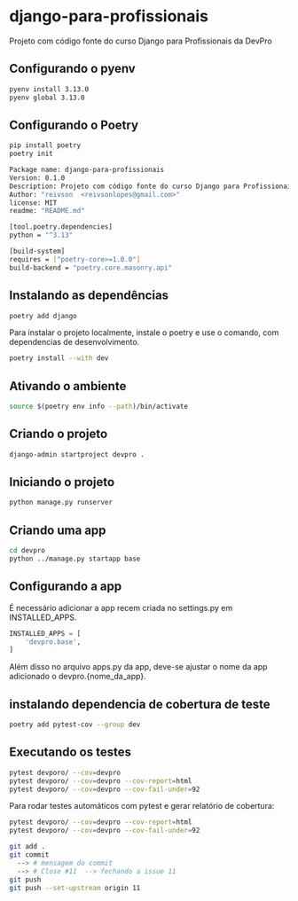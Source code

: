 # django-para-profissionais
Projeto com código fonte do curso Django para Profissionais da DevPro

## Configurando o pyenv
```bash
pyenv install 3.13.0
pyenv global 3.13.0
```

## Configurando o Poetry
```bash
pip install poetry
poetry init
```	
```bash
Package name: django-para-profissionais
Version: 0.1.0
Description: Projeto com código fonte do curso Django para Profissionais da DevPro
Author: "reivson  <reivsonlopes@gmail.com>"
license: MIT
readme: "README.md"

[tool.poetry.dependencies]
python = "^3.13"

[build-system] 
requires = ["poetry-core>=1.0.0"]
build-backend = "poetry.core.masonry.api"
```

## Instalando as dependências
```bash
poetry add django
```
Para instalar o projeto localmente, instale o poetry e use o comando, com dependencias de desenvolvimento.

```bash
poetry install --with dev
```

## Ativando o ambiente

```bash
source $(poetry env info --path)/bin/activate
```

## Criando o projeto
```bash
django-admin startproject devpro .
```

## Iniciando o projeto
```bash
python manage.py runserver
```

## Criando uma app
```bash
cd devpro
python ../manage.py startapp base
```

## Configurando a app

É necessário adicionar a app recem criada no settings.py em INSTALLED_APPS.

```python
INSTALLED_APPS = [
    'devpro.base',
]    
```
Além disso no arquivo apps.py da app, deve-se ajustar o nome da app adicionado o devpro.{nome_da_app}.

## instalando dependencia de cobertura de teste

```bash
poetry add pytest-cov --group dev
```

## Executando os testes

```bash
pytest devporo/ --cov=devpro
pytest devporo/ --cov=devpro --cov-report=html
pytest devporo/ --cov=devpro --cov-fail-under=92 
```

Para rodar testes automáticos com pytest e gerar relatório de cobertura:

```bash
pytest devporo/ --cov=devpro --cov-report=html
pytest devporo/ --cov=devpro --cov-fail-under=92 
```




```bash
git add .
git commit 
  --> # mensagem do commit
  --> # Close #11  --> fechando a issue 11
git push
git push --set-upstream origin 11
```